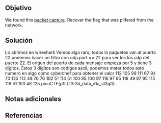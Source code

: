 ## Objetivo
We found this [packet capture](https://jupiter.challenges.picoctf.org/static/b506393b6f9d53b94011df000c534759/capture.pcap). Recover the flag that was pilfered from the network.
## Solución
Lo abrimos en wireshark
Vemos algo raro, todos lo paquetes van al puerto 22 podemos hacer un filtro con udp.port == 22 para ver los los udp del puerto 22. 
El origen del puerto de cada mensaje empieza por 5 y tiene 3 digitos. Estos 3 digitos son codigos ascii, podemos meter todos esto numero en algo como cyberchef para obtener el valor
112 105 99 111 67 84 70 123 112 49 76 76 102 51 114 51 100 95 100 97 116 97 95 118 49 97 95 115 116 51 103 48 125
picoCTF{p1LLf3r3d_data_v1a_st3g0}


## Notas adicionales

## Referencias

